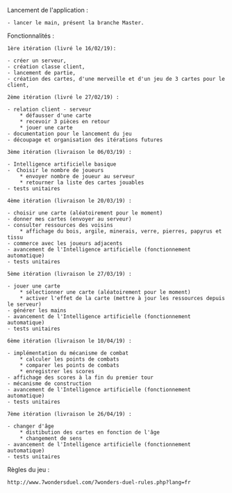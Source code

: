 Lancement de l'application :

	- lancer le main, présent la branche Master.
	
Fonctionnalités :

    1ère itération (livré le 16/02/19):

    - créer un serveur,
    - création classe client,
    - lancement de partie,
    - création des cartes, d'une merveille et d'un jeu de 3 cartes pour le client,
    
    2ème itération (livré le 27/02/19) :
    
    - relation client - serveur
        * défausser d'une carte
        * recevoir 3 pièces en retour
        * jouer une carte
    - documentation pour le lancement du jeu
    - découpage et organisation des itérations futures
    
    3ème itération (livraison le 06/03/19) : 
    
    - Intelligence artificielle basique
    -  Choisir le nombre de joueurs
        * envoyer nombre de joueur au serveur
        * retourner la liste des cartes jouables
    - tests unitaires
        
    4ème itération (livraison le 20/03/19) :
    
    - choisir une carte (aléatoirement pour le moment)
    - donner mes cartes (envoyer au serveur)
    - consulter ressources des voisins
        * affichage du bois, argile, minerais, verre, pierres, papyrus et tissu
    - commerce avec les joueurs adjacents
    - avancement de l'Intelligence artificielle (fonctionnement automatique)
    - tests unitaires
        
    5ème itération (livraison le 27/03/19) :
    
    - jouer une carte
        * sélectionner une carte (aléatoirement pour le moment)
        * activer l'effet de la carte (mettre à jour les ressources depuis le serveur)
    - générer les mains
    - avancement de l'Intelligence artificielle (fonctionnement automatique)
    - tests unitaires
    
    6ème itération (livraison le 10/04/19) :
    
    - implémentation du mécanisme de combat
        * calculer les points de combats
        * comparer les points de combats
        * enregistrer les scores
    - affichage des scores à la fin du premier tour
    - mécanisme de construction
    - avancement de l'Intelligence artificielle (fonctionnement automatique)
    - tests unitaires
    
    7ème itération (livraison le 26/04/19) :
    
    - changer d'âge
        * distibution des cartes en fonction de l'âge
        * changement de sens
    - avancement de l'Intelligence artificielle (fonctionnement automatique)
    - tests unitaires
    
Règles du jeu : 
   
    http://www.7wondersduel.com/7wonders-duel-rules.php?lang=fr
    
    
    
   
     